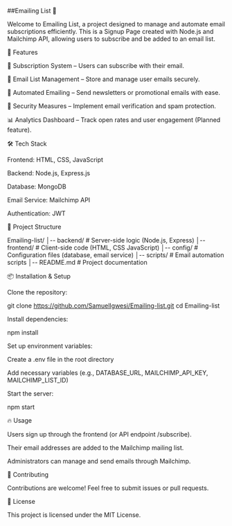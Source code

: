 ##Emailing List 📩

Welcome to Emailing List, a project designed to manage and automate email subscriptions efficiently. This is a Signup Page created with Node.js and Mailchimp API, allowing users to subscribe and be added to an email list.

🚀 Features

📧 Subscription System – Users can subscribe with their email.

📜 Email List Management – Store and manage user emails securely.

🚀 Automated Emailing – Send newsletters or promotional emails with ease.

🔐 Security Measures – Implement email verification and spam protection.

📊 Analytics Dashboard – Track open rates and user engagement (Planned feature).

🛠 Tech Stack

Frontend: HTML, CSS, JavaScript

Backend: Node.js, Express.js

Database: MongoDB

Email Service: Mailchimp API

Authentication: JWT

📂 Project Structure

Emailing-list/
│-- backend/    # Server-side logic (Node.js, Express)
│-- frontend/   # Client-side code (HTML, CSS JavaScript)
│-- config/     # Configuration files (database, email service)
│-- scripts/    # Email automation scripts
│-- README.md   # Project documentation

📦 Installation & Setup

Clone the repository:

git clone https://github.com/SamuelIgwesi/Emailing-list.git
cd Emailing-list

Install dependencies:

npm install

Set up environment variables:

Create a .env file in the root directory

Add necessary variables (e.g., DATABASE_URL, MAILCHIMP_API_KEY, MAILCHIMP_LIST_ID)

Start the server:

npm start

🔥 Usage

Users sign up through the frontend (or API endpoint /subscribe).

Their email addresses are added to the Mailchimp mailing list.

Administrators can manage and send emails through Mailchimp.

🤝 Contributing

Contributions are welcome! Feel free to submit issues or pull requests.

📜 License

This project is licensed under the MIT License.
